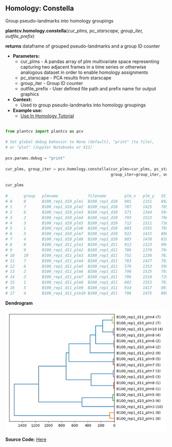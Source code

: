 ## Homology: Constella

Group pseudo-landmarks into homology groupings

**plantcv.homology.constella**(*cur_plms, pc_starscape, group_iter, outfile_prefix*)

**returns** dataframe of grouped pseudo-landmarks and a group ID counter

- **Parameters:**
    - cur_plms - A pandas array of plm multivariate space representing capturing two adjacent frames in a time series or otherwise analogous dataset in order to enable homology assignments
    - pc_starscape - PCA results from starscape
    - group_iter - Group ID counter
    - outfile_prefix - User defined file path and prefix name for output graphics
- **Context:**
    - Used to group pseudo-landmarks into homology groupings
- **Example use:**
    - [Use In Homology Tutorial](tutorials/homology_tutorial.md)


```python

from plantcv import plantcv as pcv

# Set global debug behavior to None (default), "print" (to file), 
# or "plot" (Jupyter Notebooks or X11)

pcv.params.debug = "print"

cur_plms, group_iter = pcv.homology.constella(cur_plms=cur_plms, pc_starscape=starscape_df, 
                                              group_iter=group_iter, outfile_prefix="./B100_d10_d11")

cur_plms

# 	    group	plmname	            filename	    plm_x	plm_y	SS_x	SS_y	TS_x	TS_y	CC_ratio	bot_left_dist	bot_right_dist	top_left_dist	top_right_dist	centroid_dist	orientation	centroid_orientation
# 0	    8	    B100_rep1_d10_plm1	B100_rep1_d10	901	    1151	892	    1173	885	    1167	255.000000	521.647390	    404.545424	    331.185748	    35.000000	    284.613773	    -146.659293	155.506063
# 1	    7	    B100_rep1_d10_plm2	B100_rep1_d10	787	    1425	789	    1401	773	    1405	6.219512	252.103153	    187.416648	    371.295031	    330.800544	    15.524175	    -15.255119	14.931417
# 2	    6	    B100_rep1_d10_plm3	B100_rep1_d10	571	    1344	594	    1338	595	    1342	255.000000	211.000000	    409.538765	    221.000000	    414.779459	    222.036033	    99.659893	-72.707551
# 3	    2	    B100_rep1_d10_plm4	B100_rep1_d10	793	    1523	796	    1511	783	    1519	18.888889	224.294449	    132.909744	    457.475682	    420.286807	    113.441615	    -23.629378	5.057249
# 4	    3	    B100_rep1_d10_plm5	B100_rep1_d10	712	    1511	736	    1508	736	    1512	255.000000	147.705789	    214.560015	    412.825629	    441.184769	    123.458495	    92.385944	-144.893921
# 5	    1	    B100_rep1_d10_plm6	B100_rep1_d10	803	    1555	795	    1533	807	    1532	255.000000	232.000000	    119.000000	    490.354973	    448.090393	    146.372812	    -5.079608	7.853313
# 6	    5	    B100_rep1_d10_plm7	B100_rep1_d10	922	    1415	898	    1420	898	    1416	255.000000	377.890196	    140.000000	    456.579675	    292.000000	    139.089899	    -97.125016	87.939889
# 7	    4	    B100_rep1_d10_plm8	B100_rep1_d10	803	    1478	816	    1459	801	    1454	12.207447	244.444268	    141.739197	    424.086076	    374.414209	    70.880181	    165.650668	16.389540
# 8	    8	    B100_rep1_d11_plm1	B100_rep1_d11	912	    1123	904	    1146	895	    1139	255.000000	550.368059	    432.115725	    341.000000	    10.000000	    314.658545	    -147.339087	155.797162
# 9	    9	    B100_rep1_d11_plm2	B100_rep1_d11	786	    1370	794	    1347	784	    1346	0.000000	283.637092	    229.610540	    327.466029	    281.966310	    40.112342	    172.724995	175.710847
# 10	10	    B100_rep1_d11_plm3	B100_rep1_d11	752	    1236	761	    1258	754	    1260	255.000000	366.772409	    361.470607	    213.377600	    204.129861	    176.739922	    13.448615	-10.101876
# 11	7	    B100_rep1_d11_plm4	B100_rep1_d11	783	    1427	781	    1403	770	    1406	32.692308	247.644907	    188.957667	    370.621100	    334.270848	    17.000000	    -18.434949	0.000000
# 12	6	    B100_rep1_d11_plm5	B100_rep1_d11	576	    1353	598	    1342	599	    1347	255.000000	202.061872	    400.649473	    230.054341	    415.470817	    214.704448	    110.695451	-74.604451
# 13	2	    B100_rep1_d11_plm6	B100_rep1_d11	790	    1525	791	    1509	780	    1517	23.448276	221.045244	    135.366170	    457.782700	    423.117005	    115.212847	    -20.556045	3.483271
# 14	3	    B100_rep1_d11_plm7	B100_rep1_d11	706	    1510	729	    1505	730	    1509	255.000000	142.302495	    220.637712	    409.870711	    443.198601	    126.210142	    97.275005	-142.403729
# 15	1	    B100_rep1_d11_plm8	B100_rep1_d11	802	    1553	791	    1532	801	    1530	255.000000	231.008658	    120.016666	    488.119862	    446.430286	    144.256716	    -15.255119	7.568397
# 16	5	    B100_rep1_d11_plm9	B100_rep1_d11	914	    1417	891	    1423	890	    1417	255.000000	369.720164	    138.231690	    451.757678	    294.108823	    131.186890	    -97.275005	86.941302
# 17	4	    B100_rep1_d11_plm10	B100_rep1_d11	798	    1475	809	    1464	795	    1458	0.000000	240.684441	    147.566934	    418.847228	    373.202358	    66.708320	    164.054604	12.994617

```

**Dendrogram**

![Screenshot](img/documentation_images/homology_constella/dendrogram.png)

**Source Code:** [Here](https://github.com/danforthcenter/plantcv/blob/master/plantcv/plantcv/homology/constella.py)
